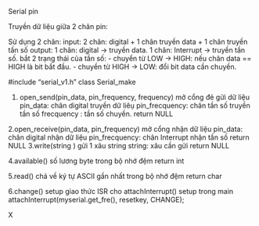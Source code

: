 Serial pin

Truyền dữ liệu giữa 2 chân pin:


Sử dụng 2 chân:
	input: 
		2 chân: digital 
			+ 1 chân truyền data
			+ 1 chân truyền tần số 
	output:
		1 chân: digital  → truyền data.
		1 chân: Interrupt  → truyền tần số.
bắt 2 trạng thái của tần số:
	- chuyển từ LOW → HIGH: nếu chân data  == HIGH là bit bắt đầu.
            - chuyền từ HIGH → LOW:  đổi bit data cần chuyền.

#include “serial_v1.h”
class Serial_make

1. open_send(pin_data,  pin_frequency, frequency)  mở cổng đẻ gửi dữ liệu
	pin_data: chân digital truyền dữ liêụ
	pin_frecquency: chân tần số truyền tần số
	frecquency : tần số chuyền.
return NULL

2.open_receive(pin_data, pin_frequency) mở cổng nhận dữ liệu
	pin_data: chân digital nhận dữ liệu
	pin_frecquency: chân  Interrupt nhận tần số
return NULL
3.write(string ) gửi 1 xâu string
	string: xâu cần gửi 
return NULL

4.available() số lương byte trong bộ nhớ đệm
return int

5.read() chả về ký tự ASCII gần nhất trong bộ nhớ đệm
return char

6.change() setup giao thức ISR cho 	attachInterrupt()
setup trong main attachInterrupt(myserial.get_fre(), resetkey, CHANGE);

X

	
